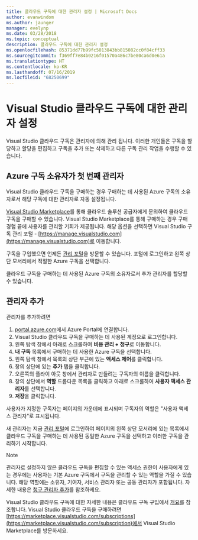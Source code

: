 ```yaml
---
title: 클라우드 구독에 대한 관리자 설정 | Microsoft Docs
author: evanwindom
ms.author: jaunger
manager: evelynp
ms.date: 03/28/2018
ms.topic: conceptual
description: 클라우드 구독에 대한 관리자 설정
ms.openlocfilehash: 85371dd77b99fc5013843bb815082cc0f84cff33
ms.sourcegitcommit: f369ff7e84b0216f01570a486c7be80ca6d0e61a
ms.translationtype: HT
ms.contentlocale: ko-KR
ms.lasthandoff: 07/16/2019
ms.locfileid: "68250699"
---
```

# <a name="set-up-administrators-for-visual-studio-cloud-subscriptions"></a>Visual Studio 클라우드 구독에 대한 관리자 설정

Visual Studio 클라우드 구독은 관리자에 의해 관리 됩니다. 이러한 개인들은 구독을 할당하고 할당을 편집하고 구독을 추가 또는 삭제하고 다른 구독 관리 작업을 수행할 수 있습니다.

## <a name="the-azure-subscription-owner-is-the-first-administrator"></a>Azure 구독 소유자가 첫 번째 관리자

Visual Studio 클라우드 구독을 구매하는 경우 구매하는 데 사용된 Azure 구독의 소유자로서 해당 구독에 대한 관리자로 자동 설정됩니다.

[Visual Studio Marketplace](https://marketplace.visualstudio.com/subscriptions)를 통해 클라우드 솔루션 공급자에게 문의하여 클라우드 구독을 구매할 수 있습니다. Visual Studio Marketplace를 통해 구매하는 경우 구매 경험 끝에 사용자를 관리할 기회가 제공됩니다. 해당 옵션을 선택하면 Visual Studio 구독 관리 포털 - [https://manage.visualstudio.com](https://manage.visualstudio.com)로 이동합니다.

구독을 구입했으면 언제든 [관리 포털](https://manage.visualstudio.com)을 방문할 수 있습니다. 포털에 로그인하고 왼쪽 상단 모서리에서 적절한 Azure 구독을 선택합니다.

클라우드 구독을 구매하는 데 사용된 Azure 구독의 소유자로서 추가 관리자를 할당할 수 있습니다.

## <a name="add-administrators"></a>관리자 추가

관리자를 추가하려면

1. [portal.azure.com](https://portal.azure.com)에서 Azure Portal에 연결합니다.
2. Visual Studio 클라우드 구독을 구매하는 데 사용된 계정으로 로그인합니다.
3. 왼쪽 탐색 창에서 아래로 스크롤하여 **비용 관리 + 청구**로 이동합니다.
4. **내 구독** 목록에서 구매하는 데 사용한 Azure 구독을 선택합니다.
5. 왼쪽 탐색 창에서 목록의 상단 부근에 있는 **액세스 제어**를 클릭합니다.
6. 창의 상단에 있는 **추가** 탭을 클릭합니다.
7. 오른쪽의 플라이 아웃 창에서 관리자로 만들려는 구독자의 이름을 클릭합니다.
8. 창의 상단에서 **역할** 드롭다운 목록을 클릭하고 아래로 스크롤하여 **사용자 액세스 관리자**를 선택합니다.
9. **저장**을 클릭합니다.

사용자가 지정한 구독자는 페이지의 가운데에 표시되며 구독자의 역할은 "사용자 액세스 관리자"로 표시됩니다.

새 관리자는 지금 [관리 포털](https://manage.visualstudio.com)에 로그인하여 페이지의 왼쪽 상단 모서리에 있는 목록에서 클라우드 구독을 구매하는 데 사용된 동일한 Azure 구독을 선택하고 이러한 구독을 관리하기 시작합니다.

> [!NOTE]
> 관리자로 설정하지 않은 클라우드 구독을 편집할 수 있는 액세스 권한이 사용자에게 있는 경우에는 사용자는 기본 Azure 구독에서 구독을 관리할 수 있는 역할을 가질 수 있습니다. 해당 역할에는 소유자, 기여자, 서비스 관리자 또는 공동 관리자가 포함됩니다. 자세한 내용은 [청구 관리자 추가](/azure/devops/organizations/billing/add-backup-billing-managers?view=vsts)를 참조하세요.

Visual Studio 클라우드 구독에 대한 자세한 내용은 클라우드 구독 구입에서 [개요](vscloud-overview.md)를 참조합니다. Visual Studio 클라우드 구독을 구매하려면 [https://marketplace.visualstudio.com/subscriptions](https://marketplace.visualstudio.com/subscription)에서 Visual Studio Marketplace를 방문하세요.
